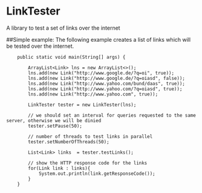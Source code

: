 # LinkTester
A library to test a set of links over the internet


##Simple example:
The following example creates a list of links which will be tested over the internet. 

```
	public static void main(String[] args) {

		ArrayList<Link> lns = new ArrayList<>();
		lns.add(new Link("http://www.google.de/?q=oi", true));
		lns.add(new Link("http://www.google.de/?q=oiasd", false));
		lns.add(new Link("http://www.yahoo.com/bund/daas", true));
		lns.add(new Link("http://www.yahoo.com/?q=oiasd", true));
		lns.add(new Link("http://www.yahoo.com", true));

		LinkTester tester = new LinkTester(lns);
		
		// we should set an interval for queries requested to the same server, otherwise we will be dinied
		tester.setPause(50);
		
		// number of threads to test links in parallel
		tester.setNumberOfThreads(50);
		
		List<Link> links  = tester.testLinks();
		
		// show the HTTP response code for the links 
		for(Link link : links){
			System.out.println(link.getResponseCode());
		}
	}
```
